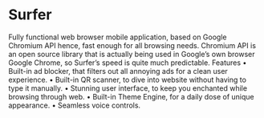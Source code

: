 # Surfer
Fully functional web browser mobile application, based on Google Chromium API hence, fast enough for all browsing needs. Chromium API is an open source library that is actually being used in Google’s own browser Google Chrome, so Surfer’s speed is quite much predictable.
Features
•	Built-in ad blocker, that filters out all annoying ads for a clean user experience.
•	Built-in QR scanner, to dive into website without having to type it manually.
•	Stunning user interface, to keep you enchanted while browsing through web.
•	Built-in Theme Engine, for a daily dose of unique appearance.
•	Seamless voice controls.

